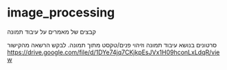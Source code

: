 # image_processing
קבצים של מאמרים על עיבוד תמונה

סרטונים בנושא עיבוד תמונה וזיהוי פנים/טקסט מתוך תמונה.
לבקש הרשאה מהקישור
https://drive.google.com/file/d/1DYe74jq7CKjkpEsJVx1H09hconLxLdqR/view
